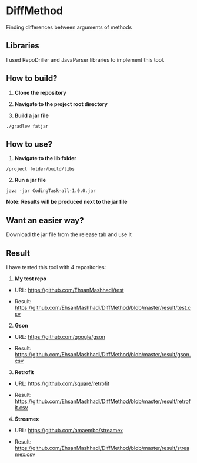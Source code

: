 # DiffMethod
Finding differences between arguments of methods

## Libraries
I used RepoDriller and JavaParser libraries to implement this tool.

## How to build?

1. **Clone the repository**

2. **Navigate to the project root directory**

3. **Build a jar file**

```
./gradlew fatjar
```

## How to use?

1. **Navigate to the lib folder**

```
/project folder/build/libs
```

2. **Run a jar file**

```
java -jar CodingTask-all-1.0.0.jar
```

**Note: Results will be produced next to the jar file**

## Want an easier way?

Download the jar file from the release tab and use it

## Result

I have tested this tool with 4 repositories:

1. **My test repo**

* URL: <https://github.com/EhsanMashhadi/test>
    
* Result: <https://github.com/EhsanMashhadi/DiffMethod/blob/master/result/test.csv>
    
2. **Gson**

* URL: <https://github.com/google/gson>
    
* Result: <https://github.com/EhsanMashhadi/DiffMethod/blob/master/result/gson.csv>

3. **Retrofit**

* URL: <https://github.com/square/retrofit>
    
* Result: <https://github.com/EhsanMashhadi/DiffMethod/blob/master/result/retrofit.csv>
    
4. **Streamex**

* URL: <https://github.com/amaembo/streamex>
    
* Result: <https://github.com/EhsanMashhadi/DiffMethod/blob/master/result/streamex.csv>
